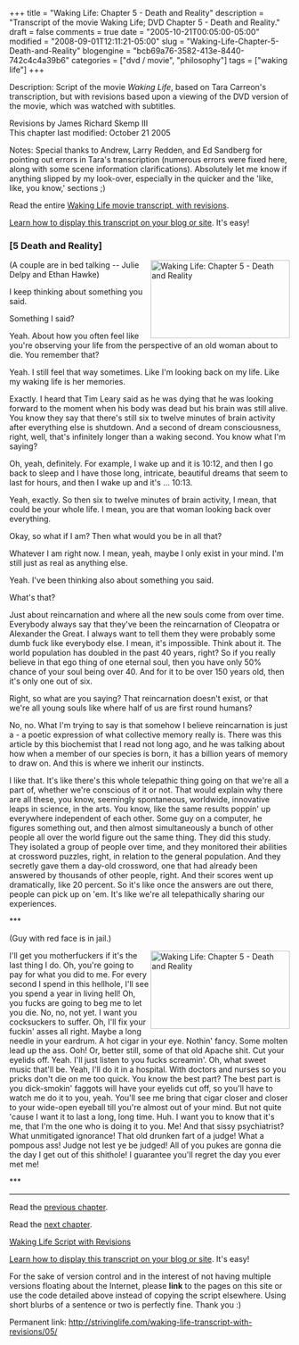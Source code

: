 +++
title = "Waking Life: Chapter 5 - Death and Reality"
description = "Transcript of the movie Waking Life; DVD Chapter 5 - Death and Reality."
draft = false
comments = true
date = "2005-10-21T00:05:00-05:00"
modified = "2008-09-01T12:11:21-05:00"
slug = "Waking-Life-Chapter-5-Death-and-Reality"
blogengine = "bcb69a76-3582-413e-8440-742c4c4a39b6"
categories = ["dvd / movie", "philosophy"]
tags = ["waking life"]
+++

<div class="WPArticleInfo">
<p>
Description: Script of the movie <em>Waking Life</em>, based on Tara Carreon&#39;s transcription, but with revisions based upon a viewing of the DVD version of the movie, which was watched with subtitles. 
</p>
<p>
Revisions by James Richard Skemp III<br />
This chapter last modified: October 21 2005 
</p>
<p>
Notes: Special thanks to Andrew, Larry Redden, and Ed Sandberg for pointing out errors in Tara&#39;s transcription (numerous errors were fixed here, along with some scene information clarifications). Absolutely let me know if anything slipped by my look-over, especially in the quicker and the &#39;like, like, you know,&#39; sections ;) 
</p>
<p>
Read the entire <a href="/waking-life-transcript-with-revisions/">Waking Life movie transcript, with revisions</a>. 
</p>
<p>
<a href="/words/post/Display-parts-of-the-Waking-Life-Transcript-on-your-site.aspx">Learn how to display this transcript on your blog or site</a>. It&#39;s easy!
</p>
</div>
<h3 class="waking_life_chapter">[<a id="five" name="five" title="five"></a>5 Death and Reality] </h3>
<p>
<a href="/files/images/WakingLife/WakingLife_05_1.jpg" onclick="window.open(this.href);return false;"><img src="http://strivinglife.com/files/images/WakingLife/WakingLife_05_1_t.jpg" alt="Waking Life: Chapter 5 - Death and Reality" width="250" height="140" align="right" /></a>(A couple are in bed talking -- Julie Delpy and Ethan Hawke) 
</p>
<p>
I keep thinking about something you said. 
</p>
<p>
Something I said? 
</p>
<p>
Yeah. About how you often feel like you&#39;re observing your life from the perspective of an old woman about to die. You remember that? 
</p>
<p>
Yeah. I still feel that way sometimes. Like I&#39;m looking back on my life. Like my waking life is her memories. 
</p>
<p>
Exactly. I heard that Tim Leary said as he was dying that he was looking forward to the moment when his body was dead but his brain was still alive. You know they say that there&#39;s still six to twelve minutes of brain activity after everything else is shutdown. And a second of dream consciousness, right, well, that&#39;s infinitely longer than a waking second. You know what I&#39;m saying? 
</p>
<p>
Oh, yeah, definitely. For example, I wake up and it is 10:12, and then I go back to sleep and I have those long, intricate, beautiful dreams that seem to last for hours, and then I wake up and it&#39;s ... 10:13. 
</p>
<p>
Yeah, exactly. So then six to twelve minutes of brain activity, I mean, that could be your whole life. I mean, you are that woman looking back over everything. 
</p>
<p>
Okay, so what if I am? Then what would you be in all that? 
</p>
<p>
Whatever I am right now. I mean, yeah, maybe I only exist in your mind. I&#39;m still just as real as anything else. 
</p>
<p>
Yeah. I&#39;ve been thinking also about something you said. 
</p>
<p>
What&#39;s that? 
</p>
<p>
Just about reincarnation and where all the new souls come from over time. Everybody always say that they&#39;ve been the reincarnation of Cleopatra or Alexander the Great. I always want to tell them they were probably some dumb fuck like everybody else. I mean, it&#39;s impossible. Think about it. The world population has doubled in the past 40 years, right? So if you really believe in that ego thing of one eternal soul, then you have only 50% chance of your soul being over 40. And for it to be over 150 years old, then it&#39;s only one out of six. 
</p>
<p>
Right, so what are you saying? That reincarnation doesn&#39;t exist, or that we&#39;re all young souls like where half of us are first round humans? 
</p>
<p>
No, no. What I&#39;m trying to say is that somehow I believe reincarnation is just a - a poetic expression of what collective memory really is. There was this article by this biochemist that I read not long ago, and he was talking about how when a member of our species is born, it has a billion years of memory to draw on. And this is where we inherit our instincts. 
</p>
<p>
I like that. It&#39;s like there&#39;s this whole telepathic thing going on that we&#39;re all a part of, whether we&#39;re conscious of it or not. That would explain why there are all these, you know, seemingly spontaneous, worldwide, innovative leaps in science, in the arts. You know, like the same results poppin&#39; up everywhere independent of each other. Some guy on a computer, he figures something out, and then almost simultaneously a bunch of other people all over the world figure out the same thing. They did this study. They isolated a group of people over time, and they monitored their abilities at crossword puzzles, right, in relation to the general population. And they secretly gave them a day-old crossword, one that had already been answered by thousands of other people, right. And their scores went up dramatically, like 20 percent. So it&#39;s like once the answers are out there, people can pick up on &#39;em. It&#39;s like we&#39;re all telepathically sharing our experiences. 
</p>
<p>
*** 
</p>
<p>
(Guy with red face is in jail.) 
</p>
<p>
<a href="/files/images/WakingLife/WakingLife_05_2.jpg" onclick="window.open(this.href);return false;"><img src="http://strivinglife.com/files/images/WakingLife/WakingLife_05_2_t.jpg" alt="Waking Life: Chapter 5 - Death and Reality" width="250" height="140" align="right" /></a>I&#39;ll get you motherfuckers if it&#39;s the last thing I do. Oh, you&#39;re going to pay for what you did to me. For every second I spend in this hellhole, I&#39;ll see you spend a year in living hell! Oh, you fucks are going to beg me to let you die. No, no, not yet. I want you cocksuckers to suffer. Oh, I&#39;ll fix your fuckin&#39; asses all right. Maybe a long needle in your eardrum. A hot cigar in your eye. Nothin&#39; fancy. Some molten lead up the ass. Ooh! Or, better still, some of that old Apache shit. Cut your eyelids off. Yeah. I&#39;ll just listen to you fucks screamin&#39;. Oh, what sweet music that&#39;ll be. Yeah, I&#39;ll do it in a hospital. With doctors and nurses so you pricks don&#39;t die on me too quick. You know the best part? The best part is you dick-smokin&#39; faggots will have your eyelids cut off, so you&#39;ll have to watch me do it to you, yeah. You&#39;ll see me bring that cigar closer and closer to your wide-open eyeball till you&#39;re almost out of your mind. But not quite &#39;cause I want it to last a long, long time. Huh. I want you to know that it&#39;s me, that I&#39;m the one who is doing it to you. Me! And that sissy psychiatrist? What unmitigated ignorance! That old drunken fart of a judge! What a pompous ass! Judge not lest ye be judged! All of you pukes are gonna die the day I get out of this shithole! I guarantee you&#39;ll regret the day you ever met me! 
</p>
<p>
*** 
</p>
<hr />
<p>
Read the <a href="/waking-life-transcript-with-revisions/04/">previous chapter</a>. 
</p>
<p>
Read the <a href="/waking-life-transcript-with-revisions/06/">next chapter</a>. 
</p>
<p>
<a href="/waking-life-transcript-with-revisions/">Waking Life Script with Revisions</a> 
</p>
<div class="tip">
<p>
<a href="/words/post/Display-parts-of-the-Waking-Life-Transcript-on-your-site.aspx">Learn how to display this transcript on your blog or site</a>. It&#39;s easy!
</p>
<p>
For the sake of version control and in the interest of not having multiple versions floating about the Internet, please <strong>link</strong> to the pages on this site or use the code detailed above instead of copying the script elsewhere. Using short blurbs of a sentence or two is perfectly fine. Thank you :) 
</p>
<p>
Permanent link: <a href="/waking-life-transcript-with-revisions/05/">http://strivinglife.com/waking-life-transcript-with-revisions/05/</a> 
</p>
</div>

